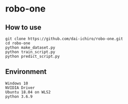 # robo-one
## How to use

~~~
git clone https://github.com/dai-ichiro/robo-one.git
cd robo-one
python make_dataset.py
python train_script.py
python predict_script.py
~~~

## Environment

~~~
Windows 10
NVIDIA Driver 
Ubuntu 18.04 on WLS2
python 3.6.9
~~~
